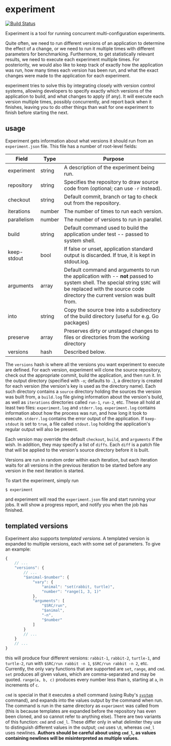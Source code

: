 # experiment
[![Build Status](https://travis-ci.org/jonhoo/experiment.svg?branch=master)](https://travis-ci.org/jonhoo/experiment)

Experiment is a tool for running concurrent multi-configuration experiments.

Quite often, we need to run different versions of an application to
determine the effect of a change, or we need to run it multiple times
with different parameters for benchmarking. Furthermore, to get
statistically relevant results, we need to execute each experiment
multiple times. For posteriority, we would also like to keep track of
exactly how the application was run, how many times each version has
been run, and what the exact changes were made to the application for
each experiment.

experiment tries to solve this by integrating closely with version
control systems, allowing developers to specify exactly which versions
of the application to build, and what changes to apply (if any). It will
execute each version multiple times, possibly concurrently, and report
back when it finishes, leaving you to do other things than wait for one
experiment to finish before starting the next.

## usage

Experiment gets information about what versions it should run from an
`experiment.json` file. This file has a number of root-level fields:

Field       | Type   | Purpose
------------|--------|--------
experiment  | string | A description of the experiment being run.
repository  | string | Specifies the repository to draw source code from (optional; can use `-r` instead).
checkout    | string | Default commit, branch or tag to check out from the repository.
iterations  | number | The number of times to run each version.
parallelism | number | The number of versions to run in parallel.
build       | string | Default command used to build the application under test -- passed to system shell.
keep-stdout | bool   | If false or unset, application standard output is discarded. If true, it is kept in stdout.log.
arguments   | array  | Default command and arguments to run the application with -- **not** passed to system shell. The special string `$SRC` will be replaced with the source code directory the current version was built from.
into        | string | Copy the source tree into a subdirectory of the build directory (useful for e.g. Go packages)
preserve    | array  | Preserves dirty or unstaged changes to files or directories from the working directory
versions    | hash   | Described below.

The `versions` hash is where all the versions you want experiment to
execute are defined. For each version, experiment will clone the source
repository, check out the appropriate commit, build the application, and
then run it. In the output directory (specified with `-o`; defaults to
`.`), a directory is created for each version (the version's key is used
as the directory name). Each such directory contains a `source`
directory holding the sources the version was built from, a `build.log`
file giving information about the version's build, as well as
`iterations` directories called `run-1`, `run-2`, etc. These all hold at
least two files: `experiment.log` and `stderr.log`. `experiment.log`
contains information about how the process was run, and how long it took
to execute. `stderr.log` contains the error output of the application.
If `keep-stdout` is set to `true`, a file called `stdout.log` holding
the application's regular output will also be present.

Each version may override the default `checkout`, `build`, and
`arguments` if the wish. In addition, they may specify a list of
`diffs`. Each `diff` is a patch file that will be applied to the
version's source directory before it is built.

Versions are run in random order within each iteration, but each
iteration waits for all versions in the previous iteration to be started
before any version in the next iteration is started.

To start the experiment, simply run

    $ experiment

and experiment will read the `experiment.json` file and start running
your jobs. It will show a progress report, and notify you when the job
has finished.

## templated versions

Experiment also supports *templated versions*. A templated version is
expanded to multiple versions, each with some set of parameters. To give
an example:

```javascript
{
	// ...
	"versions": {
		// ...
		"$animal-$number": {
			"vary": {
				"animal": "set(rabbit, turtle)",
				"number": "range(1, 3, 1)"
			},
			"arguments": [
				"$SRC/run",
				"$animal",
				"-n",
				"$number"
			]
		}
		// ...
	}
	// ...
}
```

this will produce four different versions: `rabbit-1`, `rabbit-2`,
`turtle-1`, and `turtle-2`, run with `$SRC/run rabbit -n 1`, `$SRC/run
rabbit -n 2`, etc. Currently, the only vary functions that are supported
are `set`, `range`, and `cmd`. `set` produces all given values, which
are comma-separated and may be quoted. `range(a, b, c)` produces every
number less than `b`, starting at `a`, in increments of `c`.

`cmd` is special in that it executes a shell command (using Ruby's
[`system`](http://ruby-doc.org/core-2.2.0/Kernel.html#method-i-system)
command), and expands into the values output by the command when run.
The command is run in the same directory as `experiment` was called from
(this is because templates are expanded before the repository has even been
cloned, and so cannot refer to anything else). There are two variants of
this function: `cmd` and `cmd_l`. These differ only in what delimiter
they use to distinguish different values in the output; `cmd` uses `\0`,
whereas `cmd_l` uses newlines. **Authors should be careful about using
`cmd_l`, as values containing newlines will be misinterpreted as
multiple values.**
